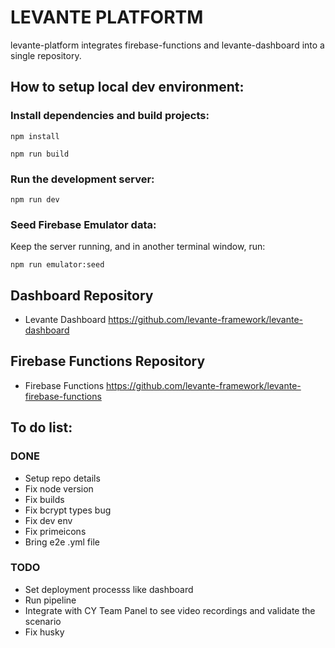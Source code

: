 # LEVANTE PLATFORTM

levante-platform integrates firebase-functions and levante-dashboard into a single repository.

## How to setup local dev environment:

### Install dependencies and build projects:

`npm install`

`npm run build`

### Run the development server:

`npm run dev`

### Seed Firebase Emulator data:

Keep the server running, and in another terminal window, run:

`npm run emulator:seed`

## Dashboard Repository

- Levante Dashboard https://github.com/levante-framework/levante-dashboard

## Firebase Functions Repository

- Firebase Functions https://github.com/levante-framework/levante-firebase-functions

## To do list:

### DONE

- Setup repo details
- Fix node version
- Fix builds
- Fix bcrypt types bug
- Fix dev env
- Fix primeicons
- Bring e2e .yml file

### TODO

- Set deployment processs like dashboard
- Run pipeline
- Integrate with CY Team Panel to see video recordings and validate the scenario
- Fix husky
